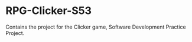 # RPG-Clicker-S53
Contains the project for the Clicker game, Software Development Practice Project.
